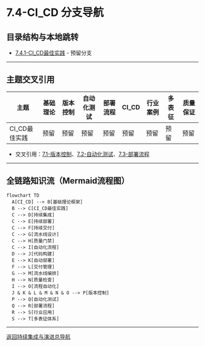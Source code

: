 # 7.4-CI_CD 分支导航

## 目录结构与本地跳转

- [7.4.1-CI_CD最佳实践](7.4.1-CI_CD最佳实践.md) - 预留分支

---

## 主题交叉引用

| 主题      | 基础理论 | 版本控制 | 自动化测试 | 部署流程 | CI_CD | 行业案例 | 多表征 | 质量保证 |
|-----------|----------|----------|------------|----------|-------|----------|--------|----------|
| CI_CD最佳实践| 预留 | 预留     | 预留       | 预留     | 预留  | 预留     | 预留   | 预留     |

- 交叉引用：[7.1-版本控制](../7.1-版本控制/README.md)、[7.2-自动化测试](../7.2-自动化测试/README.md)、[7.3-部署流程](../7.3-部署流程/README.md)

---

## 全链路知识流（Mermaid流程图）

```mermaid
flowchart TD
  A[CI_CD] --> B[基础理论框架]
  B --> C[CI_CD最佳实践]
  C --> D[持续集成]
  C --> E[持续部署]
  C --> F[持续交付]
  C --> G[流水线设计]
  C --> H[质量门禁]
  C --> I[自动化流程]
  D --> J[代码构建]
  E --> K[自动部署]
  F --> L[交付管理]
  G --> M[流水线编排]
  H --> N[质量检查]
  I --> O[流程自动化]
  J & K & L & M & N & O --> P[版本控制]
  P --> Q[自动化测试]
  Q --> R[部署流程]
  R --> S[行业应用]
  S --> T[多表征体系]
```

---

[返回持续集成与演进总导航](../README.md)
